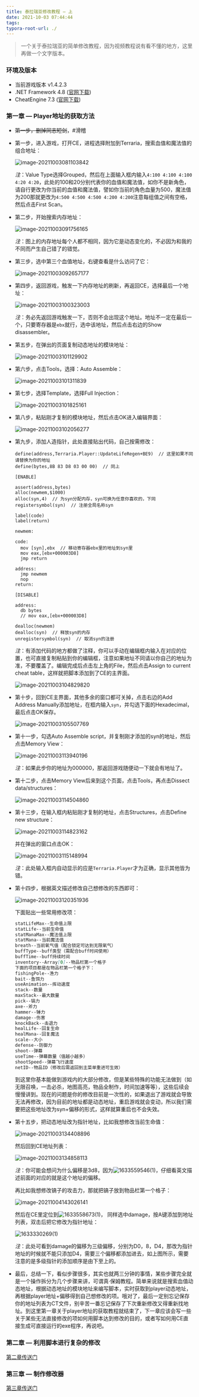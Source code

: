 ```yaml
---
title: 泰拉瑞亚修改教程 — 上
date: 2021-10-03 07:44:44
tags:
typora-root-url: ./
---
```


> 一个关于泰拉瑞亚的简单修改教程，因为视频教程说有看不懂的地方，这里再做一个文字版本。

### 环境及版本

+ 当前游戏版本 v1.4.2.3
+ .NET Framework 4.8 ([官网下载](https://dotnet.microsoft.com/download/dotnet-framework/thank-you/net48-web-installer))
+ CheatEngine 7.3 ([官网下载](https://cheatengine.org/))

### 第一章 — Player地址的获取方法

+ ~~第一步，删掉同志短剑~~，#滑稽

+ 第一步，进入游戏，打开CE，进程选择附加到Terraria，搜索血值和魔法值的组合地址：
  
  ![image-20211003081103842](/../images/%E6%B3%B0%E6%8B%89%E7%91%9E%E4%BA%9A%E4%BF%AE%E6%94%B9%E6%95%99%E7%A8%8B/image-20211003081103842.png)
  
  *注*：Value Type选择Grouped，然后在上面输入框内输入`4:100 4:100 4:100 4:20 4:20`，此处的100和20分别代表你的血值和魔法值，如你不是新角色，请自行更改为你当前的血值和魔法值，譬如你当前的角色血量为500，魔法值为200那就更改为`4:500 4:500 4:500 4:200 4:200`注意每组值之间有空格，然后点击First Scan。

+ 第二步，开始搜索内存地址：
  
  ![image-20211003091756165](/../images/%E6%B3%B0%E6%8B%89%E7%91%9E%E4%BA%9A%E4%BF%AE%E6%94%B9%E6%95%99%E7%A8%8B/image-20211003091756165.png)
  
  *注*：图上的内存地址每个人都不相同，因为它是动态变化的，不必因为和我的不同而产生自己错了的错觉。

+ 第三步，选中第三个血值地址，右键查看是什么访问了它：
  
  ![image-20211003092657177](/../images/%E6%B3%B0%E6%8B%89%E7%91%9E%E4%BA%9A%E4%BF%AE%E6%94%B9%E6%95%99%E7%A8%8B/image-20211003092657177.png)

+ 第四步，返回游戏，触发一下内存地址的刷新，再返回CE，选择最后一个地址：
  
  ![image-20211003100323003](/../images/%E6%B3%B0%E6%8B%89%E7%91%9E%E4%BA%9A%E4%BF%AE%E6%94%B9%E6%95%99%E7%A8%8B/image-20211003100323003.png)
  
  *注*：务必先返回游戏触发一下，否则不会出现这个地址。地址不一定在最后一个，只要寄存器是`ebx`就行，选中该地址，然后点击右边的Show disassembler。

+ 第五步，在弹出的页面复制动态地址的模块地址：
  
  ![image-20211003101129902](/../images/%E6%B3%B0%E6%8B%89%E7%91%9E%E4%BA%9A%E4%BF%AE%E6%94%B9%E6%95%99%E7%A8%8B/image-20211003101129902.png)

+ 第六步，点击Tools，选择：Auto Assemble：
  
  ![image-20211003101311839](/../images/%E6%B3%B0%E6%8B%89%E7%91%9E%E4%BA%9A%E4%BF%AE%E6%94%B9%E6%95%99%E7%A8%8B/image-20211003101311839.png)

+ 第七步，选择Template，选择Full Injection：
  
  ![image-20211003101825161](/../images/%E6%B3%B0%E6%8B%89%E7%91%9E%E4%BA%9A%E4%BF%AE%E6%94%B9%E6%95%99%E7%A8%8B/image-20211003101825161.png)

+ 第八步，粘贴刚才复制的模块地址，然后点击OK进入编辑界面：
  
  ![image-20211003102056277](/../images/%E6%B3%B0%E6%8B%89%E7%91%9E%E4%BA%9A%E4%BF%AE%E6%94%B9%E6%95%99%E7%A8%8B/image-20211003102056277.png)

+ 第九步，添加人造指针，此处直接贴出代码，自己按需修改：
  
  ```x86asm
  define(address,Terraria.Player::UpdateLifeRegen+BE9)  // 这里如果不同请替换为你的地址
  define(bytes,8B 83 D8 03 00 00)  // 同上
  
  [ENABLE]
  
  assert(address,bytes)
  alloc(newmem,$1000)
  alloc(syn,4)  // 为syn分配内存，syn可换为任意你喜欢的，下同
  registersymbol(syn)  // 注册全局名称syn
  
  label(code)
  label(return)
  
  newmem:
  
  code:
    mov [syn],ebx  // 移动寄存器ebx里的地址到syn里
    mov eax,[ebx+000003D8]
    jmp return
  
  address:
    jmp newmem
    nop
  return:
  
  [DISABLE]
  
  address:
    db bytes
    // mov eax,[ebx+000003D8]
  
  dealloc(newmem)
  dealloc(syn)  // 释放syn的内存
  unregistersymbol(syn)  // 取消syn的注册
  ```
  
  *注*：有添加代码的地方都做了注释，你可以手动在编辑框内输入在对应的位置，也可直接复制粘贴到你的编辑框，注意如果地址不同请以你自己的地址为准，不要覆盖了。编辑完成后点击左上角的File，然后点击Assign to current cheat table，这样就把脚本添加到了CE的主界面。
  
  ![image-20211003104829820](/../images/%E6%B3%B0%E6%8B%89%E7%91%9E%E4%BA%9A%E4%BF%AE%E6%94%B9%E6%95%99%E7%A8%8B/image-20211003104829820.png)

+ 第十步，回到CE主界面，其他多余的窗口都可关掉，点击右边的Add Address Manually添加地址，在框内输入`syn`，并勾选下面的Hexadecimal，最后点击OK保存。
  
  ![image-20211003105507769](/../images/%E6%B3%B0%E6%8B%89%E7%91%9E%E4%BA%9A%E4%BF%AE%E6%94%B9%E6%95%99%E7%A8%8B/image-20211003105507769.png)

+ 第十一步，勾选Auto Assemble script，并复制刚才添加的syn的地址，然后点击Memory View：
  
  ![image-20211003113940196](/../images/%E6%B3%B0%E6%8B%89%E7%91%9E%E4%BA%9A%E4%BF%AE%E6%94%B9%E6%95%99%E7%A8%8B/image-20211003113940196.png)
  
  *注*：如果此步你的地址为000000，那返回游戏随便动一下就会有地址了。

+ 第十二步，点击Memory View后来到这个页面，点击Tools，再点击Dissect data/structures：
  
  ![image-20211003114504860](/../images/%E6%B3%B0%E6%8B%89%E7%91%9E%E4%BA%9A%E4%BF%AE%E6%94%B9%E6%95%99%E7%A8%8B/image-20211003114504860.png)

+ 第十三步，在输入框内粘贴刚才复制的地址，点击Structures，点击Define new structure：
  
  ![image-20211003114823162](/../images/%E6%B3%B0%E6%8B%89%E7%91%9E%E4%BA%9A%E4%BF%AE%E6%94%B9%E6%95%99%E7%A8%8B/image-20211003114823162.png)
  
  并在弹出的窗口点击OK：
  
  ![image-20211003115148994](/../images/%E6%B3%B0%E6%8B%89%E7%91%9E%E4%BA%9A%E4%BF%AE%E6%94%B9%E6%95%99%E7%A8%8B/image-20211003115148994.png)
  
  *注*：此处输入框内自动显示的应是`Terraria.Player`才为正确，显示其他皆为错。

+ 第十四步，根据英文描述修改自己想修改的东西即可：
  
  ![image-20211003120351936](/../images/%E6%B3%B0%E6%8B%89%E7%91%9E%E4%BA%9A%E4%BF%AE%E6%94%B9%E6%95%99%E7%A8%8B/image-20211003120351936.png)
  
  下面贴出一些常用修改项：
  
  ```markdown
  statLifeMax--生命值上限
  statLife--当前生命值
  statManaMax--魔法值上限
  statMana--当前魔法值
  breath--当前氧气值（配合锁定可达到无限氧气）
  buffType--buff类型（需配合buff时间使用）
  buffTime--buff持续时间
  inventory--Array[0]--物品栏第一个格子
  下面的项目都是在物品栏第一个格子下：
  fishingPole--渔力
  bait--鱼饵力
  useAnimation--挥动速度
  stack--数量
  maxStack--最大数量
  pick--镐力
  axe--斧力
  hammer--锤力
  damage--伤害
  knockBack--击退力
  healLife--回复生命
  healMana--回复魔法
  scale--大小
  defense--防御力
  shoot--弹幕
  useTime--弹幕数量（值越小越多）
  shootSpeed--弹幕飞行速度
  netID--物品ID（修改后需返回到主菜单重进可生效）
  ```
  
  到这里你基本能做到游戏内的大部分修改，但是某些特殊的功能无法做到（如无限召唤，一击必杀，地图高亮，物品全制作，时间加速等等），这些后续会慢慢讲到。现在的问题是你的修改目前是一次性的，如果退出了游戏就会导致无法再修改，因为目前的地址都是动态地址，重启游戏就会变动，所以我们需要把这些地址改为syn+偏移的形式，这样就算重启也不会失效。

+ 第十五步，把动态地址改为指针地址，比如我想修改当前生命值：
  
  ![image-20211003134408896](/../images/%E6%B3%B0%E6%8B%89%E7%91%9E%E4%BA%9A%E4%BF%AE%E6%94%B9%E6%95%99%E7%A8%8B/image-20211003134408896.png)
  
  然后回到CE地址列表：
  
  ![image-20211003134858113](/../images/%E6%B3%B0%E6%8B%89%E7%91%9E%E4%BA%9A%E4%BF%AE%E6%94%B9%E6%95%99%E7%A8%8B/image-20211003134858113.png)
  
  *注*：你可能会想问为什么偏移是3d8，因为![1633559546(1)](/../images/%E6%B3%B0%E6%8B%89%E7%91%9E%E4%BA%9A%E4%BF%AE%E6%94%B9%E6%95%99%E7%A8%8B/1633559546(1).png)，仔细看英文描述前面的对应的就是这个地址的偏移。
  
  再比如我想修改镐子的攻击力，那就把镐子放到物品栏第一个格子：
  
  ![image-20211004143026141](/../images/%E6%B3%B0%E6%8B%89%E7%91%9E%E4%BA%9A%E4%BF%AE%E6%94%B9%E6%95%99%E7%A8%8B/image-20211004143026141.png)
  
  然后在CE里定位到![1633558673(1)](/../images/%E6%B3%B0%E6%8B%89%E7%91%9E%E4%BA%9A%E4%BF%AE%E6%94%B9%E6%95%99%E7%A8%8B/1633558673(1).png)， 同样选中damage，按A键添加到地址列表，双击后把它修改为指针地址：
  
  ![1633330269(1)](/../images/%E6%B3%B0%E6%8B%89%E7%91%9E%E4%BA%9A%E4%BF%AE%E6%94%B9%E6%95%99%E7%A8%8B/1633330269(1).png)
  
  *注*：此处可看到damage的偏移为三级偏移，分别为D0，8，D4，那改为指针地址的时候就不能只添加D4，需要三个偏移都添加进去，如上图所示，需要注意的是多级指针的添加顺序是由下至上的。

+ 最后，总结一下，看似步骤很多，其实也就两三分钟的事情，某些步骤完全就是一个操作拆分为几个步骤来讲，可谓真·保姆教程。简单来说就是搜索血值动态地址，根据动态地址的模块地址来编写脚本，实时获取到player动态地址，再根据player地址+偏移得到自己想修改的项。哦对了，最后一定别忘记保存你的地址列表为CT文件，别辛苦一番忘记保存了下次重新修改又得重新找地址。到这里第一章关于player地址的获取教程就结束了，下一章应该会写一些关于某些无法直接修改的项如何用脚本达到修改的目的，或者写如何用CE直接生成可直接运行的exe程序，再说吧。

### 第二章 — 利用脚本进行复杂的修改

[第二章传送门](https://synblog.gq/2022/02/17/%E6%B3%B0%E6%8B%89%E7%91%9E%E4%BA%9A%E4%BF%AE%E6%94%B9%E6%95%99%E7%A8%8B%20%E2%80%94%20%E4%B8%AD/)

### 第三章 — 制作修改器

[第三章传送门](https://synblog.gq/2022/02/24/%E6%B3%B0%E6%8B%89%E7%91%9E%E4%BA%9A%E4%BF%AE%E6%94%B9%E6%95%99%E7%A8%8B%20%E2%80%94%20%E4%B8%8B/)
